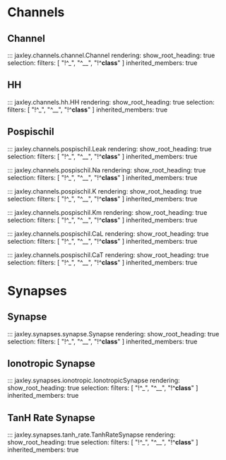 # Channels
## Channel
::: jaxley.channels.channel.Channel
    rendering:
      show_root_heading: true
    selection:
      filters: [ "!^_", "^__", "!^__class__" ]
      inherited_members: true

## HH
::: jaxley.channels.hh.HH
    rendering:
      show_root_heading: true
    selection:
      filters: [ "!^_", "^__", "!^__class__" ]
      inherited_members: true

## Pospischil
::: jaxley.channels.pospischil.Leak
    rendering:
      show_root_heading: true
    selection:
      filters: [ "!^_", "^__", "!^__class__" ]
      inherited_members: true

::: jaxley.channels.pospischil.Na
    rendering:
      show_root_heading: true
    selection:
      filters: [ "!^_", "^__", "!^__class__" ]
      inherited_members: true

::: jaxley.channels.pospischil.K
    rendering:
      show_root_heading: true
    selection:
      filters: [ "!^_", "^__", "!^__class__" ]
      inherited_members: true

::: jaxley.channels.pospischil.Km
    rendering:
      show_root_heading: true
    selection:
      filters: [ "!^_", "^__", "!^__class__" ]
      inherited_members: true

::: jaxley.channels.pospischil.CaL
    rendering:
      show_root_heading: true
    selection:
      filters: [ "!^_", "^__", "!^__class__" ]
      inherited_members: true

::: jaxley.channels.pospischil.CaT
    rendering:
      show_root_heading: true
    selection:
      filters: [ "!^_", "^__", "!^__class__" ]
      inherited_members: true

# Synapses

## Synapse
::: jaxley.synapses.synapse.Synapse
    rendering:
      show_root_heading: true
    selection:
      filters: [ "!^_", "^__", "!^__class__" ]
      inherited_members: true

## Ionotropic Synapse
::: jaxley.synapses.ionotropic.IonotropicSynapse
    rendering:
      show_root_heading: true
    selection:
      filters: [ "!^_", "^__", "!^__class__" ]
      inherited_members: true

## TanH Rate Synapse
::: jaxley.synapses.tanh_rate.TanhRateSynapse
    rendering:
      show_root_heading: true
    selection:
      filters: [ "!^_", "^__", "!^__class__" ]
      inherited_members: true
